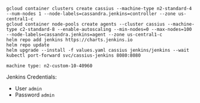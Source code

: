 ```
gcloud container clusters create cassius --machine-type n2-standard-4 --num-nodes 1 --node-labels=cassandra.jenkins=controller --zone us-central1-c
gcloud container node-pools create agents --cluster cassius --machine-type c2-standard-8 --enable-autoscaling --min-nodes=0 --max-nodes=100 --node-labels=cassandra.jenkins=agent --zone us-central1-c
helm repo add jenkins https://charts.jenkins.io
helm repo update
helm upgrade --install -f values.yaml cassius jenkins/jenkins --wait
kubectl port-forward svc/cassius-jenkins 8080:8080
```

`machine type: n2-custom-10-40960`

Jenkins Credentials:
- User `admin`
- Password `admin`
